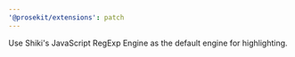 ```yaml
---
'@prosekit/extensions': patch
---
```


Use Shiki's JavaScript RegExp Engine as the default engine for highlighting.
